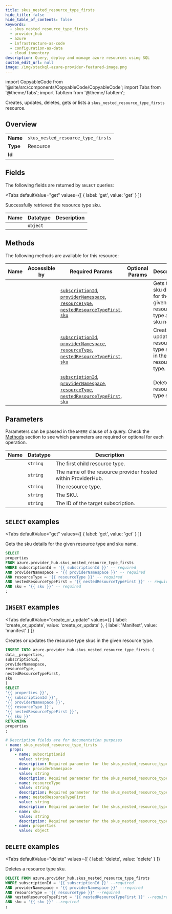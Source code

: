 ```yaml
--- 
title: skus_nested_resource_type_firsts
hide_title: false
hide_table_of_contents: false
keywords:
  - skus_nested_resource_type_firsts
  - provider_hub
  - azure
  - infrastructure-as-code
  - configuration-as-data
  - cloud inventory
description: Query, deploy and manage azure resources using SQL
custom_edit_url: null
image: /img/stackql-azure-provider-featured-image.png
---
```


import CopyableCode from '@site/src/components/CopyableCode/CopyableCode';
import Tabs from '@theme/Tabs';
import TabItem from '@theme/TabItem';

Creates, updates, deletes, gets or lists a <code>skus_nested_resource_type_firsts</code> resource.

## Overview
<table><tbody>
<tr><td><b>Name</b></td><td><code>skus_nested_resource_type_firsts</code></td></tr>
<tr><td><b>Type</b></td><td>Resource</td></tr>
<tr><td><b>Id</b></td><td><CopyableCode code="azure.provider_hub.skus_nested_resource_type_firsts" /></td></tr>
</tbody></table>

## Fields

The following fields are returned by `SELECT` queries:

<Tabs
    defaultValue="get"
    values={[
        { label: 'get', value: 'get' }
    ]}
>
<TabItem value="get">

Successfully retrieved the resource type sku.

<table>
<thead>
    <tr>
    <th>Name</th>
    <th>Datatype</th>
    <th>Description</th>
    </tr>
</thead>
<tbody>
<tr>
    <td><CopyableCode code="properties" /></td>
    <td><code>object</code></td>
    <td></td>
</tr>
</tbody>
</table>
</TabItem>
</Tabs>

## Methods

The following methods are available for this resource:

<table>
<thead>
    <tr>
    <th>Name</th>
    <th>Accessible by</th>
    <th>Required Params</th>
    <th>Optional Params</th>
    <th>Description</th>
    </tr>
</thead>
<tbody>
<tr>
    <td><a href="#get"><CopyableCode code="get" /></a></td>
    <td><CopyableCode code="select" /></td>
    <td><a href="#parameter-subscriptionId"><code>subscriptionId</code></a>, <a href="#parameter-providerNamespace"><code>providerNamespace</code></a>, <a href="#parameter-resourceType"><code>resourceType</code></a>, <a href="#parameter-nestedResourceTypeFirst"><code>nestedResourceTypeFirst</code></a>, <a href="#parameter-sku"><code>sku</code></a></td>
    <td></td>
    <td>Gets the sku details for the given resource type and sku name.</td>
</tr>
<tr>
    <td><a href="#create_or_update"><CopyableCode code="create_or_update" /></a></td>
    <td><CopyableCode code="insert" /></td>
    <td><a href="#parameter-subscriptionId"><code>subscriptionId</code></a>, <a href="#parameter-providerNamespace"><code>providerNamespace</code></a>, <a href="#parameter-resourceType"><code>resourceType</code></a>, <a href="#parameter-nestedResourceTypeFirst"><code>nestedResourceTypeFirst</code></a>, <a href="#parameter-sku"><code>sku</code></a></td>
    <td></td>
    <td>Creates or updates the resource type skus in the given resource type.</td>
</tr>
<tr>
    <td><a href="#delete"><CopyableCode code="delete" /></a></td>
    <td><CopyableCode code="delete" /></td>
    <td><a href="#parameter-subscriptionId"><code>subscriptionId</code></a>, <a href="#parameter-providerNamespace"><code>providerNamespace</code></a>, <a href="#parameter-resourceType"><code>resourceType</code></a>, <a href="#parameter-nestedResourceTypeFirst"><code>nestedResourceTypeFirst</code></a>, <a href="#parameter-sku"><code>sku</code></a></td>
    <td></td>
    <td>Deletes a resource type sku.</td>
</tr>
</tbody>
</table>

## Parameters

Parameters can be passed in the `WHERE` clause of a query. Check the [Methods](#methods) section to see which parameters are required or optional for each operation.

<table>
<thead>
    <tr>
    <th>Name</th>
    <th>Datatype</th>
    <th>Description</th>
    </tr>
</thead>
<tbody>
<tr id="parameter-nestedResourceTypeFirst">
    <td><CopyableCode code="nestedResourceTypeFirst" /></td>
    <td><code>string</code></td>
    <td>The first child resource type.</td>
</tr>
<tr id="parameter-providerNamespace">
    <td><CopyableCode code="providerNamespace" /></td>
    <td><code>string</code></td>
    <td>The name of the resource provider hosted within ProviderHub.</td>
</tr>
<tr id="parameter-resourceType">
    <td><CopyableCode code="resourceType" /></td>
    <td><code>string</code></td>
    <td>The resource type.</td>
</tr>
<tr id="parameter-sku">
    <td><CopyableCode code="sku" /></td>
    <td><code>string</code></td>
    <td>The SKU.</td>
</tr>
<tr id="parameter-subscriptionId">
    <td><CopyableCode code="subscriptionId" /></td>
    <td><code>string</code></td>
    <td>The ID of the target subscription.</td>
</tr>
</tbody>
</table>

## `SELECT` examples

<Tabs
    defaultValue="get"
    values={[
        { label: 'get', value: 'get' }
    ]}
>
<TabItem value="get">

Gets the sku details for the given resource type and sku name.

```sql
SELECT
properties
FROM azure.provider_hub.skus_nested_resource_type_firsts
WHERE subscriptionId = '{{ subscriptionId }}' -- required
AND providerNamespace = '{{ providerNamespace }}' -- required
AND resourceType = '{{ resourceType }}' -- required
AND nestedResourceTypeFirst = '{{ nestedResourceTypeFirst }}' -- required
AND sku = '{{ sku }}' -- required
;
```
</TabItem>
</Tabs>


## `INSERT` examples

<Tabs
    defaultValue="create_or_update"
    values={[
        { label: 'create_or_update', value: 'create_or_update' },
        { label: 'Manifest', value: 'manifest' }
    ]}
>
<TabItem value="create_or_update">

Creates or updates the resource type skus in the given resource type.

```sql
INSERT INTO azure.provider_hub.skus_nested_resource_type_firsts (
data__properties,
subscriptionId,
providerNamespace,
resourceType,
nestedResourceTypeFirst,
sku
)
SELECT 
'{{ properties }}',
'{{ subscriptionId }}',
'{{ providerNamespace }}',
'{{ resourceType }}',
'{{ nestedResourceTypeFirst }}',
'{{ sku }}'
RETURNING
properties
;
```
</TabItem>
<TabItem value="manifest">

```yaml
# Description fields are for documentation purposes
- name: skus_nested_resource_type_firsts
  props:
    - name: subscriptionId
      value: string
      description: Required parameter for the skus_nested_resource_type_firsts resource.
    - name: providerNamespace
      value: string
      description: Required parameter for the skus_nested_resource_type_firsts resource.
    - name: resourceType
      value: string
      description: Required parameter for the skus_nested_resource_type_firsts resource.
    - name: nestedResourceTypeFirst
      value: string
      description: Required parameter for the skus_nested_resource_type_firsts resource.
    - name: sku
      value: string
      description: Required parameter for the skus_nested_resource_type_firsts resource.
    - name: properties
      value: object
```
</TabItem>
</Tabs>


## `DELETE` examples

<Tabs
    defaultValue="delete"
    values={[
        { label: 'delete', value: 'delete' }
    ]}
>
<TabItem value="delete">

Deletes a resource type sku.

```sql
DELETE FROM azure.provider_hub.skus_nested_resource_type_firsts
WHERE subscriptionId = '{{ subscriptionId }}' --required
AND providerNamespace = '{{ providerNamespace }}' --required
AND resourceType = '{{ resourceType }}' --required
AND nestedResourceTypeFirst = '{{ nestedResourceTypeFirst }}' --required
AND sku = '{{ sku }}' --required
;
```
</TabItem>
</Tabs>

